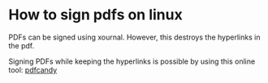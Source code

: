 # How to sign pdfs on linux

PDFs can be signed using xournal.
However, this destroys the hyperlinks in the pdf.

Signing PDFs while keeping the hyperlinks is possible by using this online tool: [pdfcandy](https://pdfcandy.com/)
